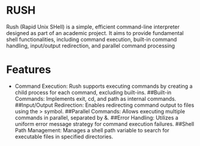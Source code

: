 # RUSH

  Rush (Rapid Unix SHell) is a simple, efficient command-line interpreter designed as part of an academic project. It aims to provide fundamental shell functionalities, including command execution, built-in command handling, input/output redirection, and parallel command processing


# Features

* Command Execution: Rush supports executing commands by creating a child process for each command, excluding built-ins.
##Built-in Commands: Implements exit, cd, and path as internal commands.
##Input/Output Redirection: Enables redirecting command output to files using the > symbol.
##Parallel Commands: Allows executing multiple commands in parallel, separated by &.
##Error Handling: Utilizes a uniform error message strategy for command execution failures.
##Shell Path Management: Manages a shell path variable to search for executable files in specified directories.
